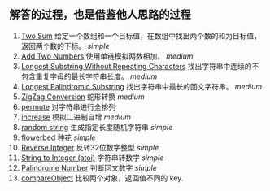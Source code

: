 
## 解答的过程，也是借鉴他人思路的过程

1. [Two Sum](towsum.md) 给定一个数组和一个目标值，在数组中找出两个数的和为目标值，返回两个数的下标。  _simple_
2. [Add Two Numbers](addtwonumbers.md) 使用单链模拟两数相加。  _medium_
3. [Longest Substring Without Repeating Characters](longestsubstringlength.md) 找出字符串中连续的不包含重复字母的最长字符串长度。  _medium_
5. [Longest Palindromic Substring](longestPalindromicSubstring.md) 找出字符串中最长的回文字符串。  _medium_
6. [ZigZag Conversion](ZigZagConversion.md) 蛇形转换 _medium_
7. [permute](permute.md) 对字符串进行全排列
8. [increase](increase.md) 模拟二进制自增 _medium_
9. [random string](randomString.md) 生成指定长度随机字符串 _simple_
10. [flowerbed](flowerbed.md) 种花 _simple_
11. [Reverse Integer](reverseInteger.md) 反转32位数字整型 _simple_
12. [String to Integer (atoi)](stringToInteger.md) 字符串转数字 _simple_
13. [Palindrome Number](palindromeNumber.md) 判断回文数字 _simple_
14. [compareObject](compareObject.md) 比较两个对象，返回值不同的 key.
